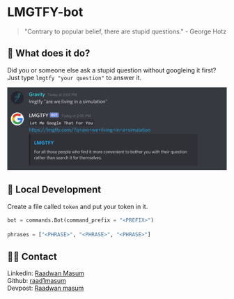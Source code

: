 # LMGTFY-bot
> "Contrary to popular belief, there are stupid questions." - George Hotz

## 🤖 What does it do?
Did you or someone else ask a stupid question without googleing it first? Just type `lmgtfy "your question"` to answer it.

![img](assets/img.jpg)

## 🚀 Local Development
Create a file called `token` and put your token in it.
```python
bot = commands.Bot(command_prefix = "<PREFIX>")

phrases = ["<PHRASE>", "<PHRASE>", "<PHRASE>"]
```

## 👨‍💻 Contact

Linkedin: [Raadwan Masum](https://www.linkedin.com/in/raadwan-masum-9147bb1a5)
<br>
Github: [raad1masum](https://github.com/raad1masum)
<br>
Devpost: [Raadwan masum](https://devpost.com/raad1masum)
